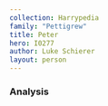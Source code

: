 ```yaml
---
collection: Harrypedia
family: "Pettigrew"
title: Peter
hero: I0277
author: Luke Schierer
layout: person
---
```


### Analysis
